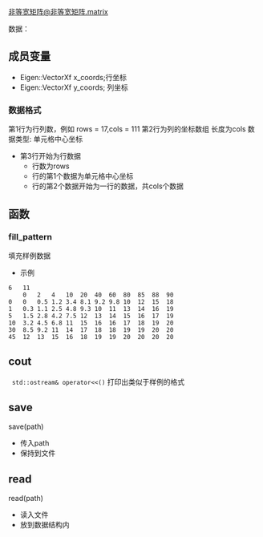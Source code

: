 非等宽矩阵@非等宽矩阵.matrix 

数据：
## 成员变量
- Eigen::VectorXf x_coords;行坐标 
- Eigen::VectorXf y_coords; 列坐标
 

### 数据格式
第1行为行列数，例如 rows = 17,cols = 111
第2行为列的坐标数组
长度为cols
数据类型: 单元格中心坐标 
- 第3行开始为行数据
    - 行数为rows
    - 行的第1个数据为单元格中心坐标
    - 行的第2个数据开始为一行的数据，共cols个数据

## 函数 
### fill_pattern
填充样例数据

- 示例
```
6	11	
    0   2   4   10  20  40  60  80  85  88  90
0   0   0.5 1.2 3.4 8.1 9.2 9.8 10  12  15  18
1   0.3 1.1 2.5 4.8 9.3 10  11  13  14  16  19
5   1.5 2.8 4.2 7.5 12  13  14  15  16  17  19
10  3.2 4.5 6.8 11  15  16  16  17  18  19  20
30  8.5 9.2 11  14  17  18  18  19  19  20  20
45  12  13  15  16  18  19  19  20  20  20  20
```

## cout
` std::ostream& operator<<()`
打印出类似于样例的格式

## save
save(path)
- 传入path
- 保持到文件

## read
read(path)
- 读入文件
- 放到数据结构内


